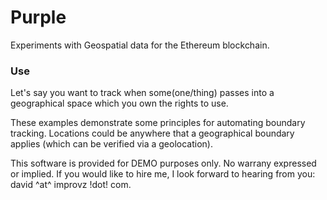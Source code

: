 # Purple
Experiments with Geospatial data for the Ethereum blockchain.

### Use 
Let's say you want to track when some(one/thing) passes into a geographical space which you own the rights to use. 

These examples demonstrate some principles for automating boundary tracking. Locations could be anywhere
that a geographical boundary applies (which can be verified via a geolocation).

This software is provided for DEMO purposes only. No warrany expressed or implied. 
If you would like to hire me, I look forward to hearing from you: david ^at^ improvz !dot! com.
